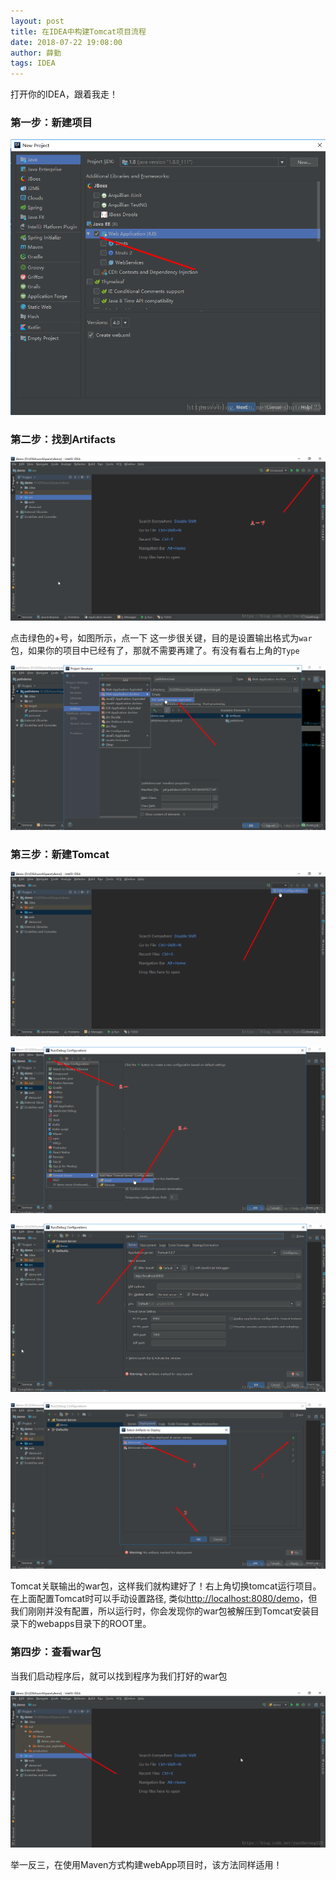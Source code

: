 ```yaml
---
layout: post
title: 在IDEA中构建Tomcat项目流程
date: 2018-07-22 19:08:00
author: 薛勤
tags: IDEA
---
```

打开你的IDEA，跟着我走！

### 第一步：新建项目

![](./20180722在IDEA中构建Tomcat项目流程/1136672-20190623162617120-405355328.png)

### 第二步：找到Artifacts

![](./20180722在IDEA中构建Tomcat项目流程/1136672-20190623162628463-542582101.png)

点击绿色的+号，如图所示，点一下 
这一步很关键，目的是设置输出格式为`war`包，如果你的项目中已经有了，那就不需要再建了。有没有看右上角的`Type`

![](./20180722在IDEA中构建Tomcat项目流程/1136672-20190623162650551-629812791.png)

### 第三步：新建Tomcat

![](./20180722在IDEA中构建Tomcat项目流程/1136672-20190623162711140-2144449810.png)

![](./20180722在IDEA中构建Tomcat项目流程/1136672-20190623162737926-1689663285.png)

![](./20180722在IDEA中构建Tomcat项目流程/1136672-20190623162753126-1506159851.png)

![](./20180722在IDEA中构建Tomcat项目流程/1136672-20190623162804869-1313849555.png)

Tomcat关联输出的war包，这样我们就构建好了！右上角切换tomcat运行项目。 
在上面配置Tomcat时可以手动设置路径, 类似[http://localhost:8080/demo](http://localhost:8080/demo)，但我们刚刚并没有配置，所以运行时，你会发现你的war包被解压到Tomcat安装目录下的webapps目录下的ROOT里。

### 第四步：查看war包

当我们启动程序后，就可以找到程序为我们打好的war包

![](./20180722在IDEA中构建Tomcat项目流程/1136672-20190623162820380-350108863.png)

举一反三，在使用Maven方式构建webApp项目时，该方法同样适用！



